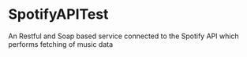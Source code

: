 # SpotifyAPITest
An Restful and Soap based service connected to the Spotify API which performs fetching of music data 
